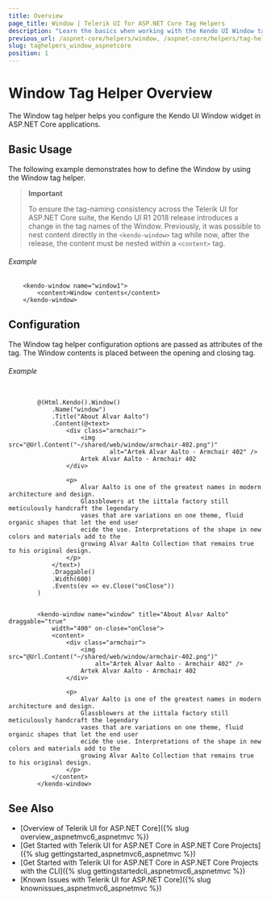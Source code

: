 ```yaml
---
title: Overview
page_title: Window | Telerik UI for ASP.NET Core Tag Helpers
description: "Learn the basics when working with the Kendo UI Window tag helper for ASP.NET Core (MVC 6 or ASP.NET Core MVC)."
previous_url: /aspnet-core/helpers/window, /aspnet-core/helpers/tag-helpers/window
slug: taghelpers_window_aspnetcore
position: 1
---
```


# Window Tag Helper Overview

The Window tag helper helps you configure the Kendo UI Window widget in ASP.NET Core applications.

## Basic Usage

The following example demonstrates how to define the Window by using the Window tag helper.

> **Important**
>
> To ensure the tag-naming consistency across the Telerik UI for ASP.NET Core suite, the Kendo UI R1 2018 release introduces a change in the tag names of the Window. Previously, it was possible to nest content directly in the `<kendo-window>` tag while now, after the release, the content must be nested within a `<content>` tag.

###### Example

        <kendo-window name="window1">
			<content>Window contents</content>
		</kendo-window>

## Configuration

The Window tag helper configuration options are passed as attributes of the tag. The Window contents is placed between the opening and closing tag.

###### Example

```tab-cshtml

        @(Html.Kendo().Window()
            .Name("window")
            .Title("About Alvar Aalto")
            .Content(@<text>
                <div class="armchair">
                    <img src="@Url.Content("~/shared/web/window/armchair-402.png")"
                            alt="Artek Alvar Aalto - Armchair 402" />
                    Artek Alvar Aalto - Armchair 402
                </div>

                <p>
                    Alvar Aalto is one of the greatest names in modern architecture and design.
                    Glassblowers at the iittala factory still meticulously handcraft the legendary
                    vases that are variations on one theme, fluid organic shapes that let the end user
                    ecide the use. Interpretations of the shape in new colors and materials add to the
                    growing Alvar Aalto Collection that remains true to his original design.
                </p>
            </text>)
            .Draggable()
            .Width(600)
            .Events(ev => ev.Close("onClose"))
        )
```
```tab-tagHelper

        <kendo-window name="window" title="About Alvar Aalto" draggable="true"
            width="400" on-close="onClose">
			<content>
				<div class="armchair">
					<img src="@Url.Content("~/shared/web/window/armchair-402.png")"
						alt="Artek Alvar Aalto - Armchair 402" />
					Artek Alvar Aalto - Armchair 402
				</div>

				<p>
					Alvar Aalto is one of the greatest names in modern architecture and design.
					Glassblowers at the iittala factory still meticulously handcraft the legendary
					vases that are variations on one theme, fluid organic shapes that let the end user
					ecide the use. Interpretations of the shape in new colors and materials add to the
					growing Alvar Aalto Collection that remains true to his original design.
				</p>
			</content>
        </kendo-window>
```

## See Also

* [Overview of Telerik UI for ASP.NET Core]({% slug overview_aspnetmvc6_aspnetmvc %})
* [Get Started with Telerik UI for ASP.NET Core in ASP.NET Core Projects]({% slug gettingstarted_aspnetmvc6_aspnetmvc %})
* [Get Started with Telerik UI for ASP.NET Core in ASP.NET Core Projects with the CLI]({% slug gettingstartedcli_aspnetmvc6_aspnetmvc %})
* [Known Issues with Telerik UI for ASP.NET Core]({% slug knownissues_aspnetmvc6_aspnetmvc %})
